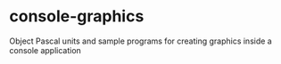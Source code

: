 # console-graphics
Object Pascal units and sample programs for creating graphics inside a console application
